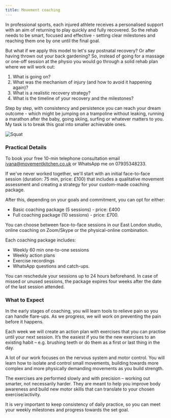 ```yaml
---
title: Movement coaching
---
```


In professional sports, each injured athlete receives a personalised support with an aim of returning to play quickly and fully recovered. So the rehab needs to be smart, focused and effective - setting clear milestones and reaching them one by one until the final goal. 

But what if we apply this model to let's say postnatal recovery? Or after having thrown out your back gardening? So, instead of going for a massage or one-off session at the physio you would go through a solid rehab plan where we will work out:

1. What is going on?
2. What was the mechanism of injury (and how to avoid it happening again)?
3. What is a realistic recovery strategy?
4. What is the timeline of your recovery and the milestones?

Step by step, with consistency and persistence you can reach your dream outcome - which might be jumping on a trampoline without leaking, running a marathon after the baby, going skiing, surfing or whatever matters to you. My task is to break this goal into smaller achievable ones.

![Squat](/images/squat.jpg)

### Practical Details

To book your free 10-min telephone consultation email [ivana@movementkitchen.co.uk](ivana@movementkitchen.co.uk) or WhatsApp me on 07935348233. 

If we've never worked together, we'll start with an initial face-to-face session
(duration: 75 min, price: £100) that includes a qualitative movement assessment
and creating a strategy for your custom-made coaching package.

After this, depending on your goals and commitment, you can opt for either:

- Basic coaching package (5 sessions) - price: £400
- Full coaching package (10 sessions) - price: £700.

You can choose between face-to-face sessions in our East London studio, online coaching on Zoom/Skype or the physical-online combination.

Each coaching package includes:

- Weekly 60 min one-to-one sessions
- Weekly action plans 
- Exercise recordings
- WhatsApp questions and catch-ups.

You can reschedule your sessions up to 24 hours beforehand. In case of missed or
unused sessions, the package expires four weeks after the date of the last
session attended.

### What to Expect

In the early stages of coaching, you will learn tools to relieve pain so you can handle flare-ups. As we progress, we will work on preventing the pain before it happens.

Each week we will create an action plan with exercises that you can practise until your next session. It’s the easiest if you tie the new exercises to an existing habit – e.g. brushing teeth or do them as a first or last thing in the day.

A lot of our work focuses on the nervous system and motor control. You will learn how to isolate and control small movements, building towards more complex and more physically demanding movements as you build strength.

The exercises are performed slowly and with precision – working out smarter, not necessarily harder. They are meant to help you improve body awareness and build new motor skills that can translate to your chosen exercise/activity.

It is very important to keep consistency of daily practice, so you can meet your weekly milestones and progress towards the set goal.
